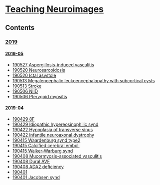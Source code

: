 <!--
Filename: 	note.md
Project: 	/Users/shume/Developer/physician/Neurol/TNI
Author: 	shumez <https://github.com/shumez>
Created: 	2019-04-04 11:26:6
Modified: 	2019-06-07 14:45:29
-----
Copyright (c) 2019 shumez
-->

# [Teaching Neuroimages][TNI]

## Contents

### [2019]

#### [2019-05]

<!-- * [19 ](2019--_.md) -->
* [190527 Aspergillosis-induced vasculitis](2019-05-27_56M.md)
* [190520 Neurosarcoidosis](2019-05-20_45M.md)
* [190520 Ictal asystole](2019-05-20_43M.md)
* [190513 Megalencephalic leukoencephalopathy with subcortical cysts](2019-05-13_01M.md)
* [190513 Stroke](2019-05-13_73M.md)
* [190506 NIID](2019-05-06_66F.md)
* [190506 Pterygoid myositis](2019-05-06_51F.md)

#### [2019-04]
* [190429 8F](2019-04-29_08F.md)
* [190429 Idiopathic hypereosinophilic synd](2019-04-29_56F.md)
* [190422 Hypoplasia of transverse sinus](2019-04-22_23F.md)
* [190422 Infantile neuroaxonal dystrophy](2019-04-22_02M.md)
* [190415 Waardenburg synd type2](2019-04-15_05M.md)
* [190415 Calcified cerebral emboli](2019-04-15_75F.md)
* [190415 Walker-Warburg synd](2019-04-15_25F.md)
* [190408 Mucormyosis-associated vasculitis](2019-04-08_54F.md)
* [190408 Dural AVF](2019-04-08_39M.md)
* [190408 ADA2 deficiency](2019-04-08_14M.md)
* [190401 ](2019-04-01.md)
* [190401 Jacobsen synd](2019-04-01_08mM.md)


##
<!-- toc -->
[2019]: #contents
[2019-05]: #contents
[2019-04]: #contents

<!-- ref -->
[TNI]: https://www.neurology.org/search/jcode%3Aneurology%7C%7Cneurclinpract%7C%7Cnng%7C%7Cnnn%20sort%3Apublication-date%20toc_section%3AResident%20and%20Fellow%20Section%7C%7C%20Resident%20%26%20Fellow%20Section?see_more_page=1&see_more_page_title=


<!-- <style type="text/css">
	img{width: 50%; float: right;}
</style> -->